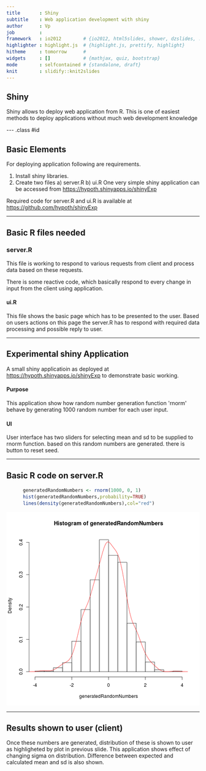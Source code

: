 ```yaml
---
title       : Shiny
subtitle    : Web application development with shiny
author      : Vp
job         : 
framework   : io2012        # {io2012, html5slides, shower, dzslides, ...}
highlighter : highlight.js  # {highlight.js, prettify, highlight}
hitheme     : tomorrow      # 
widgets     : []            # {mathjax, quiz, bootstrap}
mode        : selfcontained # {standalone, draft}
knit        : slidify::knit2slides
---
```


## Shiny
Shiny allows to deploy web application from R.
This is one of easiest methods to deploy applications without much web development knowledge

--- .class #id 

## Basic Elements

For deploying application following are requirements.
1. Install shiny libraries.
2. Create two files 
    a) server.R
    b) ui.R
One very simple shiny application can be accessed from 
https://hypoth.shinyapps.io/shinyExp

Required code for server.R and ui.R is available at
https://github.com/hypoth/shinyExp

---

## Basic R files needed
### server.R
This file is working to respond to various requests from client and process data based on these requests.

There is some reactive code, which basically respond to every change in input from the client using application.

#### ui.R
This file shows the basic page which has to be presented to the user. Based on users actions on this page the server.R has to 
respond with required data processing and possible reply to user.

--- 

## Experimental shiny Application
A small shiny applicatioin as deployed at https://hypoth.shinyapps.io/shinyExp to demonstrate basic working.

#### Purpose
This application show how random number generation function 'rnorm' behave by generating 1000 random number for each user input.

#### UI
User interface has two sliders for selecting mean and sd to be supplied to rnorm function.
based on this random numbers are generated.
there is button to reset seed.

---

## Basic R code on server.R

```r
      generatedRandomNumbers <- rnorm(1000, 0, 1)
      hist(generatedRandomNumbers,probability=TRUE)
      lines(density(generatedRandomNumbers),col="red")
```

![plot of chunk unnamed-chunk-1](assets/fig/unnamed-chunk-1-1.png) 

---


## Results shown  to user (client)

Once these numbers are generated, distribution of these is shown to user as highligheted by plot in previous slide. This application shows effect of changing sigma on distribution. Difference between expected and calculated mean and sd is also shown.

